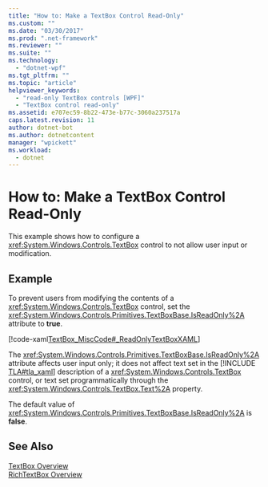 ```yaml
---
title: "How to: Make a TextBox Control Read-Only"
ms.custom: ""
ms.date: "03/30/2017"
ms.prod: ".net-framework"
ms.reviewer: ""
ms.suite: ""
ms.technology: 
  - "dotnet-wpf"
ms.tgt_pltfrm: ""
ms.topic: "article"
helpviewer_keywords: 
  - "read-only TextBox controls [WPF]"
  - "TextBox control read-only"
ms.assetid: e707ec59-8b22-473e-b77c-3060a237517a
caps.latest.revision: 11
author: dotnet-bot
ms.author: dotnetcontent
manager: "wpickett"
ms.workload: 
  - dotnet
---
```

# How to: Make a TextBox Control Read-Only
This example shows how to configure a <xref:System.Windows.Controls.TextBox> control to not allow user input or modification.  
  
## Example  
 To prevent users from modifying the contents of a <xref:System.Windows.Controls.TextBox> control, set the <xref:System.Windows.Controls.Primitives.TextBoxBase.IsReadOnly%2A> attribute to **true**.  
  
 [!code-xaml[TextBox_MiscCode#_ReadOnlyTextBoxXAML](../../../../samples/snippets/csharp/VS_Snippets_Wpf/TextBox_MiscCode/CSharp/Window1.xaml#_readonlytextboxxaml)]  
  
 The <xref:System.Windows.Controls.Primitives.TextBoxBase.IsReadOnly%2A> attribute affects user input only; it does not affect text set in the [!INCLUDE [TLA#tla_xaml](../../../../includes/tlasharptla-xaml-md.md)] description of a <xref:System.Windows.Controls.TextBox> control, or text set programmatically through the <xref:System.Windows.Controls.TextBox.Text%2A> property.  
  
 The default value of <xref:System.Windows.Controls.Primitives.TextBoxBase.IsReadOnly%2A> is **false**.  
  
## See Also  
 [TextBox Overview](../../../../docs/framework/wpf/controls/textbox-overview.md)  
 [RichTextBox Overview](../../../../docs/framework/wpf/controls/richtextbox-overview.md)
